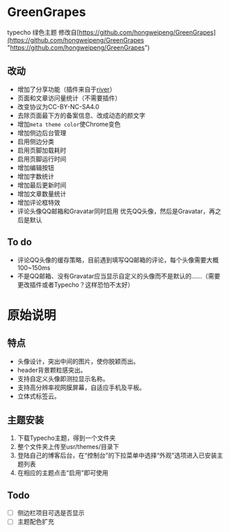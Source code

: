 # GreenGrapes
typecho 绿色主题
修改自[https://github.com/hongweipeng/GreenGrapes](https://github.com/hongweipeng/GreenGrapes "https://github.com/hongweipeng/GreenGrapes")

## 改动 ##

* 增加了分享功能（插件来自于[river](https://github.com/revir/need-more-share2)）
* 页面和文章访问量统计（不需要插件）
* 改变协议为CC-BY-NC-SA4.0
* 去除页面最下方的备案信息、改成动态的颜文字
* 增加`meta theme color`使Chrome变色
* 增加侧边后台管理
* 启用侧边分类
* 启用页脚加载耗时
* 启用页脚运行时间
* 增加编辑按钮
* 增加字数统计
* 增加最后更新时间
* 增加文章数量统计
* 增加评论框特效
* 评论头像QQ邮箱和Gravatar同时启用
优先QQ头像，然后是Gravatar，再之后是默认

## To do ##
* 评论QQ头像的缓存策略，目前遇到填写QQ邮箱的评论，每个头像需要大概100~150ms
* 不是QQ邮箱、没有Gravatar应当显示自定义的头像而不是默认的……（需要更改插件或者Typecho？这样恐怕不太好）


原始说明
====
## 特点
* 头像设计，突出中间的图片，使你脱颖而出。
* header背景颗粒感突出。
* 支持自定义头像即测拉显示名称。
* 支持高分辨率视网膜屏幕，自适应手机及平板。
* 立体式标签云。

## 主题安装
1. 下载Typecho主题，得到一个文件夹
2. 整个文件夹上传至usr/themes/目录下
3. 登陆自己的博客后台，在“控制台”的下拉菜单中选择“外观”选项进入已安装主题列表
4. 在相应的主题点击“启用”即可使用

## Todo
- [ ] 侧边栏项目可选是否显示
- [ ] 主题配色扩充